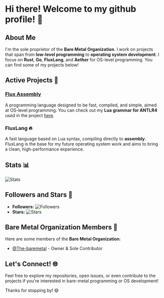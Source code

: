 # Hi there! Welcome to my github profile! 👋

## About Me
I'm the sole proprietor of the **Bare Metal Organization**. I work on projects that span from **low-level programming** to **operating system development**. I focus on **Rust**, **Go**, **FluxLang**, and **Aether** for OS-level programming. You can find some of my projects below!

## Active Projects 🚀

### [Flux Assembly](https://github.com/The-baremetal/FLUXASSEMBLY)
A programming language designed to be fast, compiled, and simple, aimed at OS-level programming. You can check out my **Lua grammar for ANTLR4** used in the project [here](https://github.com/The-baremetal/FLUXASSEMBLY/blob/main/src/lua_grammar_antlr4.g4).

### **FluxLang** 🔥
A fast language based on Lua syntax, compiling directly to **assembly**. FluxLang is the base for my future operating system work and aims to bring a clean, high-performance experience.

## Stats 📊

![Stats](https://github-readme-stats.vercel.app/api?username=The-baremetal&show_icons=true&hide_title=true&count_private=true&hide=prs)

## Followers and Stars 🌟

- **Followers:** ![Followers](https://img.shields.io/github/followers/The-baremetal?label=Followers&style=social)
- **Stars:** ![Stars](https://img.shields.io/github/stars/The-baremetal?label=Stars&style=social)

## Bare Metal Organization Members 🏢

Here are some members of the **Bare Metal Organization**:

- [@The-baremetal](https://github.com/The-baremetal) - Owner & Sole Contributor

## Let's Connect! 🌐
Feel free to explore my repositories, open issues, or even contribute to the projects if you're interested in bare-metal programming or OS development!

Thanks for stopping by! 😄
